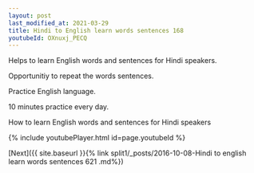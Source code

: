 ```yaml
---
layout: post
last_modified_at: 2021-03-29
title: Hindi to English learn words sentences 168 
youtubeId: OXnuxj_PECQ
---
```

 
 
Helps to learn English words and sentences for Hindi speakers.

Opportunitiy to repeat the words sentences. 

Practice English language. 
 
10 minutes practice every day. 
 
How to learn English words and sentences for Hindi speakers 
 
{% include youtubePlayer.html id=page.youtubeId %}
 
 
[Next]({{ site.baseurl }}{% link  split1/_posts/2016-10-08-Hindi to english learn words sentences 621 .md%})
 
